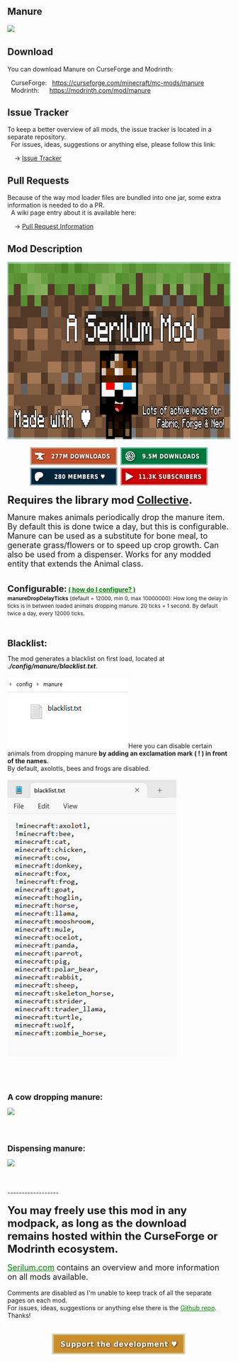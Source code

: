 <h2>Manure</h2>
<p><a href="https://github.com/Serilum/Manure"><img src="https://serilum.com/assets/data/logo/manure.png"></a></p><h2>Download</h2>
<p>You can download Manure on CurseForge and Modrinth:</p><p>&nbsp;&nbsp;CurseForge: &nbsp;&nbsp;<a href="https://curseforge.com/minecraft/mc-mods/manure">https://curseforge.com/minecraft/mc-mods/manure</a><br>&nbsp;&nbsp;Modrinth: &nbsp;&nbsp;&nbsp;&nbsp;&nbsp;<a href="https://modrinth.com/mod/manure">https://modrinth.com/mod/manure</a></p>
<h2>Issue Tracker</h2>
<p>To keep a better overview of all mods, the issue tracker is located in a separate repository.<br>&nbsp;&nbsp;For issues, ideas, suggestions or anything else, please follow this link:</p>
<p>&nbsp;&nbsp;&nbsp;&nbsp;-> <a href="https://serilum.com/url/issue-tracker">Issue Tracker</a></p>
<h2>Pull Requests</h2>
<p>Because of the way mod loader files are bundled into one jar, some extra information is needed to do a PR.<br>&nbsp;&nbsp;A wiki page entry about it is available here:</p>
<p>&nbsp;&nbsp;&nbsp;&nbsp;-> <a href="https://serilum.com/url/pull-requests">Pull Request Information</a></p>
<h2>Mod Description</h2>
<p style="text-align:center"><a href="https://serilum.com/" rel="nofollow"><img src="https://github.com/Serilum/.cdn/raw/main/description/header/header.png" alt="" width="838" height="400"></a></p>
<p style="text-align:center"><a href="https://curseforge.com/members/serilum/projects" rel="nofollow"><img src="https://raw.githubusercontent.com/Serilum/.data-workflow/main/badges/svg/curseforge.svg" width="200"></a> <a href="https://modrinth.com/user/Serilum" rel="nofollow"><img src="https://raw.githubusercontent.com/Serilum/.data-workflow/main/badges/svg/modrinth.svg" width="200"></a> <a href="https://patreon.com/serilum" rel="nofollow"><img src="https://raw.githubusercontent.com/Serilum/.data-workflow/main/badges/svg/patreon.svg" width="200"></a> <a href="https://youtube.com/@serilum" rel="nofollow"><img src="https://raw.githubusercontent.com/Serilum/.data-workflow/main/badges/svg/youtube.svg" width="200"></a></p>
<p><strong><span style="font-size:24px">Requires the library mod&nbsp;<a style="font-size:24px" href="https://curseforge.com/minecraft/mc-mods/collective" rel="nofollow">Collective</a>.<br></span></strong></p>
<p><span style="font-size:18px">Manure makes animals periodically drop the manure item. By default this is done twice a day, but this is configurable. Manure can be used as a substitute for bone meal, to generate grass/flowers or to speed up crop growth. Can also be used from a dispenser. Works for any modded entity that extends the Animal class.<br></span><br><br><strong><span style="font-size:20px">Configurable:</span> <span style="color:#008000;font-size:14px"><a style="color:#008000" href="https://github.com/Serilum/.information/wiki/how-to-configure-mods" rel="nofollow">(&nbsp;how do I configure?&nbsp;)</a></span><br></strong><span style="font-size:12px"><strong>manureDropDelayTicks</strong>&nbsp;(default = 12000, min 0, max 10000000): How long the delay in ticks is in between loaded animals dropping manure. 20 ticks = 1 second. By default twice a day, every 12000 ticks.</span></p>
<p><br><br><span style="font-size:20px"><strong>Blacklist:</strong></span></p>
<div class="spoiler">
<p><span style="font-size:14px">The mod generates a blacklist on first load, located at <em><strong>./config/manure/blacklist.txt</strong></em>.<br></span><br><picture><img src="https://github.com/Serilum/.cdn/raw/main/projects/manure/e.png"></picture><span style="font-size:14px">Here you can disable certain animals from dropping manure <strong>by adding an exclamation mark ( ! ) in front of the names.</strong><br>By default, axolotls, bees and frogs are disabled.<br></span><br><picture><img src="https://github.com/Serilum/.cdn/raw/main/projects/manure/f.png"></picture></p>
</div>
<p>&nbsp;</p>
<p><br><br><span style="font-size:18px"><strong>A cow dropping manure:</strong></span></p>
<div class="spoiler">
<p><picture><img src="https://github.com/Serilum/.cdn/raw/main/projects/manure/b.gif"></picture></p>
</div>
<p>&nbsp;</p>
<p><br><span style="font-size:18px"><strong>Dispensing manure:</strong></span></p>
<div class="spoiler">
<p><picture><img src="https://github.com/Serilum/.cdn/raw/main/projects/manure/c.gif"></picture></p>
</div>
<p>&nbsp;<br><br>------------------<br><br><span style="font-size:24px"><strong>You may freely use this mod in any modpack, as long as the download remains hosted within the CurseForge or Modrinth ecosystem.</strong></span><br><br><span style="font-size:18px"><a style="font-size:18px;color:#008000" href="https://serilum.com/" rel="nofollow">Serilum.com</a> contains an overview and more information on all mods available.</span><br><br><span style="font-size:14px">Comments are disabled as I'm unable to keep track of all the separate pages on each mod.</span><span style="font-size:14px"><br>For issues, ideas, suggestions or anything else there is the&nbsp;<a style="font-size:14px;color:#008000" href="https://github.com/Serilum/.issue-tracker" rel="nofollow">Github repo</a>. Thanks!</span><span style="font-size:6px"><br><br></span></p>
<p style="text-align:center"><a href="https://serilum.com/donate" rel="nofollow"><img src="https://github.com/Serilum/.cdn/raw/main/description/projects/support.svg" alt="" width="306" height="50"></a></p>